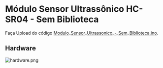 # Módulo Sensor Ultrassônico HC-SR04 - Sem Biblioteca
Faça Upload do código [Modulo_Sensor_Ultrassonico_-_Sem_Biblioteca.ino](https://github.com/ArthurLCastro/modulos-arduino/blob/master/Modulo_Sensor_Ultrassonico_-_Sem_Biblioteca/Modulo_Sensor_Ultrassonico_-_Sem_Biblioteca.ino).
## Hardware
![hardware.png](https://github.com/ArthurLCastro/modulos-arduino/blob/master/Modulo_Sensor_Ultrassonico_-_Sem_Biblioteca/hardware.png)
